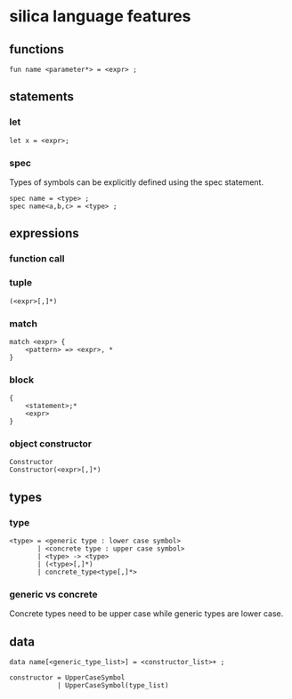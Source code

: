 # silica language features

## functions

```
fun name <parameter*> = <expr> ;
```

## statements

### let

```
let x = <expr>;
```

### **spec**

Types of symbols can be explicitly defined using the spec statement.

```
spec name = <type> ;
spec name<a,b,c> = <type> ;
```

## expressions

### function call

### tuple

```
(<expr>[,]*)
```

### match

```
match <expr> {
    <pattern> => <expr>, *
}
```

### block

```
{ 
    <statement>;*
    <expr>
}
```

### object constructor

```
Constructor
Constructor(<expr>[,]*)
```

## types

### type 


```
<type> = <generic type : lower case symbol>
       | <concrete type : upper case symbol>
       | <type> -> <type>
       | (<type>[,]*)
       | concrete_type<type[,]*>
```

### generic vs concrete 

Concrete types need to be upper case while generic types are lower case.

## data

```
data name[<generic_type_list>] = <constructor_list>+ ;

constructor = UpperCaseSymbol
            | UpperCaseSymbol(type_list)
```